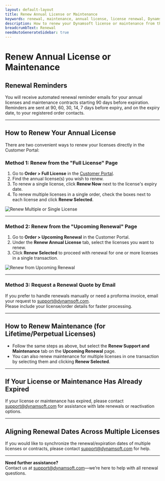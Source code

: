 ```yaml
---
layout: default-layout
title: Renew Annual License or Maintenance
keywords: renewal, maintenance, annual license, license renewal, Dynamsoft
description: How to renew your Dynamsoft license or maintenance from the Customer Portal.
breadcrumbText: Renewal
needAutoGenerateSidebar: true
---
```


# Renew Annual License or Maintenance

## Renewal Reminders

You will receive automated renewal reminder emails for your annual licenses and maintenance contracts starting 90 days before expiration. Reminders are sent at 90, 60, 30, 14, 7 days before expiry, and on the expiry date, to your registered order contacts.

---

## How to Renew Your Annual License

There are two convenient ways to renew your licenses directly in the Customer Portal:

### Method 1: Renew from the "Full License" Page

1. Go to **Order > Full License** in the [Customer Portal](https://www.dynamsoft.com/customer/license/fullLicense).
2. Find the annual license(s) you wish to renew.
3. To renew a single license, click **Renew Now** next to the license's expiry date.
4. To renew multiple licenses in a single order, check the boxes next to each license and click **Renew Selected**.

![Renew Multiple or Single License]({{site.assets}}img/customer-portal-renew-license-1.png)

---

### Method 2: Renew from the "Upcoming Renewal" Page

1. Go to **Order > Upcoming Renewal** in the Customer Portal.
2. Under the **Renew Annual License** tab, select the licenses you want to renew.
3. Click **Renew Selected** to proceed with renewal for one or more licenses in a single transaction.

![Renew from Upcoming Renewal]({{site.assets}}img/customer-portal-renew-license-2.png)

---

### Method 3: Request a Renewal Quote by Email

If you prefer to handle renewals manually or need a proforma invoice, email your request to [support@dynamsoft.com](mailto:support@dynamsoft.com).  
Please include your license/order details for faster processing.

---

## How to Renew Maintenance (for Lifetime/Perpetual Licenses)

- Follow the same steps as above, but select the **Renew Support and Maintenance** tab on the **Upcoming Renewal** page.
- You can also renew maintenance for multiple licenses in one transaction by selecting them and clicking **Renew Selected**.

---

## If Your License or Maintenance Has Already Expired

If your license or maintenance has expired, please contact [support@dynamsoft.com](mailto:support@dynamsoft.com) for assistance with late renewals or reactivation options.

---

## Aligning Renewal Dates Across Multiple Licenses

If you would like to synchronize the renewal/expiration dates of multiple licenses or contracts, please contact [support@dynamsoft.com](mailto:support@dynamsoft.com) for help.

---

**Need further assistance?**  
Contact us at [support@dynamsoft.com](mailto:support@dynamsoft.com)—we’re here to help with all renewal questions.
